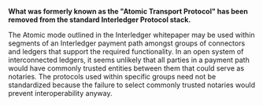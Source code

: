 **What was formerly known as the "Atomic Transport Protocol" has been removed from the standard Interledger Protocol stack.**

The Atomic mode outlined in the Interledger whitepaper may be used within segments of an Interledger payment path amongst groups of connectors and ledgers that support the required functionality. In an open system of interconnected ledgers, it seems unlikely that all parties in a payment path would have commonly trusted entities between them that could serve as notaries. The protocols used within specific groups need not be standardized because the failure to select commonly trusted notaries would prevent interoperability anyway.

